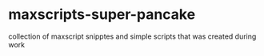 # maxscripts-super-pancake
collection of maxscript snipptes and simple scripts that was created during work
